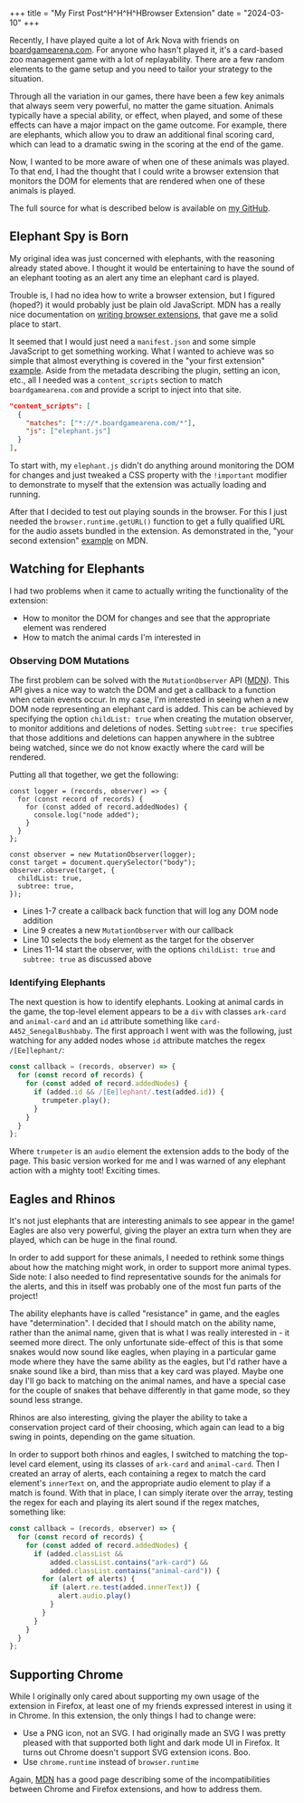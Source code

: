 +++
title = "My First Post^H^H^H^HBrowser Extension"
date = "2024-03-10"
+++

Recently, I have played quite a lot of Ark Nova with friends on [boardgamearena.com](https://boardgamearena.com). For anyone who hasn't played it, it's a card-based zoo management game with a lot of replayability. There are a few random elements to the game setup and you need to tailor your strategy to the situation.

Through all the variation in our games, there have been a few key animals that always seem very powerful, no matter the game situation. Animals typically have a special ability, or effect, when played, and some of these effects can have a major impact on the game outcome. For example, there are elephants, which allow you to draw an additional final scoring card, which can lead to a dramatic swing in the scoring at the end of the game.

Now, I wanted to be more aware of when one of these animals was played. To that end, I had the thought that I could write a browser extension that monitors the DOM for elements that are rendered when one of these animals is played.

The full source for what is described below is available on [my GitHub](https://github.com/prograhamer/elephant-spy).

## Elephant Spy is Born

My original idea was just concerned with elephants, with the reasoning already stated above. I thought it would be entertaining to have the sound of an elephant tooting as an alert any time an elephant card is played.

Trouble is, I had no idea how to write a browser extension, but I figured (hoped?) it would probably just be plain old JavaScript. MDN has a really nice documentation on [writing browser extensions](https://developer.mozilla.org/en-US/docs/Mozilla/Add-ons/WebExtensions), that gave me a solid place to start.

It seemed that I would just need a `manifest.json` and some simple JavaScript to get something working. What I wanted to achieve was so simple that almost everything is covered in the "your first extension" [example](https://developer.mozilla.org/en-US/docs/Mozilla/Add-ons/WebExtensions/Your_first_WebExtension). Aside from the metadata describing the plugin, setting an icon, etc., all I needed was a `content_scripts` section to match `boardgamearena.com` and provide a script to inject into that site.

```json
"content_scripts": [
  {
    "matches": ["*://*.boardgamearena.com/*"],
    "js": ["elephant.js"]
  }
],
```

To start with, my `elephant.js` didn't do anything around monitoring the DOM for changes and just tweaked a CSS property with the `!important` modifier to demonstrate to myself that the extension was actually loading and running.

After that I decided to test out playing sounds in the browser. For this I just needed the `browser.runtime.getURL()` function to get a fully qualified URL for the audio assets bundled in the extension. As demonstrated in the, "your second extension" [example](https://developer.mozilla.org/en-US/docs/Mozilla/Add-ons/WebExtensions/Your_second_WebExtension) on MDN.

## Watching for Elephants

I had two problems when it came to actually writing the functionality of the extension:
- How to monitor the DOM for changes and see that the appropriate element was rendered
- How to match the animal cards I'm interested in

### Observing DOM Mutations

The first problem can be solved with the `MutationObserver` API ([MDN](https://developer.mozilla.org/en-US/docs/Web/API/MutationObserver)). This API gives a nice way to watch the DOM and get a callback to a function when cetain events occur. In my case, I'm interested in seeing when a new DOM node representing an elephant card is added. This can be achieved by specifying the option `childList: true` when creating the mutation observer, to monitor additions and deletions of nodes. Setting `subtree: true` specifies that those additions and deletions can happen anywhere in the subtree being watched, since we do not know exactly where the card will be rendered.

Putting all that together, we get the following:
```js,linenos
const logger = (records, observer) => {
  for (const record of records) {
    for (const added of record.addedNodes) {
      console.log("node added");
    }
  }
};

const observer = new MutationObserver(logger);
const target = document.querySelector("body");
observer.observe(target, {
  childList: true,
  subtree: true,
});
```

- Lines 1-7 create a callback back function that will log any DOM node addition
- Line 9 creates a new `MutationObserver` with our callback
- Line 10 selects the `body` element as the target for the observer
- Lines 11-14 start the observer, with the options `childList: true` and `subtree: true` as discussed above

### Identifying Elephants

The next question is how to identify elephants. Looking at animal cards in the game, the top-level element appears to be a `div` with classes `ark-card` and `animal-card` and an `id` attribute something like `card-A452_SenegalBushbaby`. The first approach I went with was the following, just watching for any added nodes whose `id` attribute matches the regex `/[Ee]lephant/`:

```js
const callback = (records, observer) => {
  for (const record of records) {
    for (const added of record.addedNodes) {
      if (added.id && /[Ee]lephant/.test(added.id)) {
        trumpeter.play();
      }
    }
  }
};
```

Where `trumpeter` is an `audio` element the extension adds to the body of the page. This basic version worked for me and I was warned of any elephant action with a mighty toot! Exciting times.

## Eagles and Rhinos

It's not just elephants that are interesting animals to see appear in the game! Eagles are also very powerful, giving the player an extra turn when they are played, which can be huge in the final round.

In order to add support for these animals, I needed to rethink some things about how the matching might work, in order to support more animal types. Side note: I also needed to find representative sounds for the animals for the alerts, and this in itself was probably one of the most fun parts of the project!

The ability elephants have is called "resistance" in game, and the eagles have "determination". I decided that I should match on the ability name, rather than the animal name, given that is what I was really interested in - it seemed more direct. The only unfortunate side-effect of this is that some snakes would now sound like eagles, when playing in a particular game mode where they have the same ability as the eagles, but I'd rather have a snake sound like a bird, than miss that a key card was played. Maybe one day I'll go back to matching on the animal names, and have a special case for the couple of snakes that behave differently in that game mode, so they sound less strange.

Rhinos are also interesting, giving the player the ability to take a conservation project card of their choosing, which again can lead to a big swing in points, depending on the game situation.

In order to support both rhinos and eagles, I switched to matching the top-level card element, using its classes of `ark-card` and `animal-card`. Then I created an array of alerts, each containing a regex to match the card element's `innerText` on, and the appropriate audio element to play if a match is found. With that in place, I can simply iterate over the array, testing the regex for each and playing its alert sound if the regex matches, something like:

```js
const callback = (records, observer) => {
  for (const record of records) {
    for (const added of record.addedNodes) {
      if (added.classList &&
          added.classList.contains("ark-card") &&
          added.classList.contains("animal-card")) {
        for (alert of alerts) {
          if (alert.re.test(added.innerText)) {
            alert.audio.play()
          }
        }
      }
    }
  }
};
```

## Supporting Chrome

While I originally only cared about supporting my own usage of the extension in Firefox, at least one of my friends expressed interest in using it in Chrome. In this extension, the only things I had to change were:
- Use a PNG icon, not an SVG. I had originally made an SVG I was pretty pleased with that supported both light and dark mode UI in Firefox. It turns out Chrome doesn't support SVG extension icons. Boo.
- Use `chrome.runtime` instead of `browser.runtime`

Again, [MDN](https://developer.mozilla.org/en-US/docs/Mozilla/Add-ons/WebExtensions/Chrome_incompatibilities) has a good page describing some of the incompatibilities between Chrome and Firefox extensions, and how to address them.

